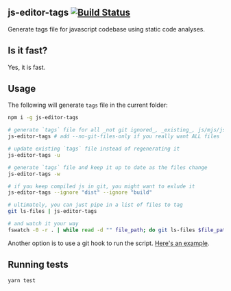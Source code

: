 js-editor-tags [![Build Status](https://travis-ci.org/artemave/js-editor-tags.svg?branch=master)](https://travis-ci.org/artemave/js-editor-tags)
-------

Generate tags file for javascript codebase using static code analyses.

## Is it fast?

Yes, it is fast.

## Usage

The following will generate `tags` file in the current folder:

```bash
npm i -g js-editor-tags

# generate `tags` file for all _not git ignored_, _existing_, js/mjs/jsx files in the current folder and subfolders
js-editor-tags # add --no-git-files-only if you really want ALL files

# update existing `tags` file instead of regenerating it
js-editor-tags -u

# generate `tags` file and keep it up to date as the files change
js-editor-tags -w

# if you keep compiled js in git, you might want to exlude it
js-editor-tags --ignore "dist" --ignore "build"

# ultimately, you can just pipe in a list of files to tag
git ls-files | js-editor-tags

# and watch it your way
fswatch -0 -r . | while read -d "" file_path; do git ls-files $file_path; done | js-editor-tags -u
```

Another option is to use a git hook to run the script.  [Here's an example](https://tbaggery.com/2011/08/08/effortless-ctags-with-git.html).

## Running tests

```bash
yarn test
```

